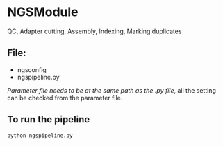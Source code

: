 NGSModule
==========
QC, Adapter cutting, Assembly, Indexing, Marking duplicates

File:
-----
* ngsconfig
* ngspipeline.py

*Parameter file needs to be at the same path as the .py file*, all the setting can be checked from the parameter file.

To run the pipeline
-------------------

    python ngspipeline.py
